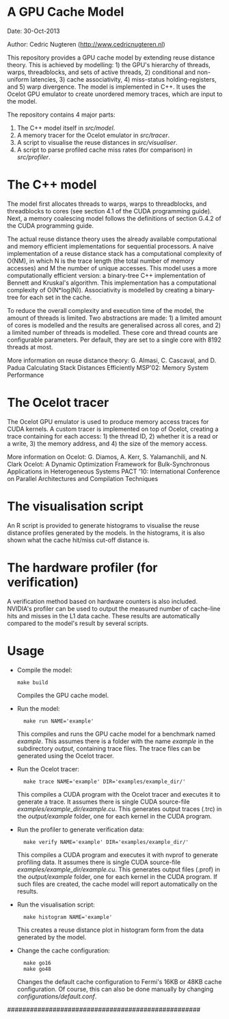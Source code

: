 

A GPU Cache Model
=============

Date: 30-Oct-2013

Author: Cedric Nugteren (http://www.cedricnugteren.nl)

This repository provides a GPU cache model by extending reuse distance theory. This is achieved by modelling: 1) the GPU's hierarchy of threads, warps, threadblocks, and sets of active threads, 2) conditional and non-uniform latencies, 3) cache associativity, 4) miss-status holding-registers, and 5) warp divergence. The model is implemented in C++. It uses the Ocelot GPU emulator to create unordered memory traces, which are input to the model.

The repository contains 4 major parts:
1) The C++ model itself in *src/model*.
2) A memory tracer for the Ocelot emulator in *src/tracer*.
3) A script to visualise the reuse distances in *src/visualiser*.
4) A script to parse profiled cache miss rates (for comparison) in *src/profiler*.


The C++ model
=============

The model first allocates threads to warps, warps to threadblocks, and threadblocks to cores (see section 4.1 of the CUDA programming guide). Next, a memory coalescing model follows the definitions of section G.4.2 of the CUDA programming guide.

The actual reuse distance theory uses the already available computational and memory efficient implementations for sequential processors. A naive implementation of a reuse distance stack has a computational complexity of O(NM), in which N is the trace length (the total number of memory accesses) and M the number of unique accesses. This model uses a more computationally efficient version: a binary-tree C++ implementation of Bennett and Kruskal's algorithm. This implementation has a computational complexity of O(N*log(N)). Associativity is modelled by creating a binary-tree for each set in the cache.

To reduce the overall complexity and execution time of the model, the amount of threads is limited. Two abstractions are made: 1) a limited amount of cores is modelled and the results are generalised across all cores, and 2) a limited number of threads is modelled. These core and thread counts are configurable parameters. Per default, they are set to a single core with 8192 threads at most.

More information on reuse distance theory:
	G. Almasi, C. Cascaval, and D. Padua
	Calculating Stack Distances Efficiently
	MSP'02: Memory System Performance


The Ocelot tracer
=============

The Ocelot GPU emulator is used to produce memory access traces for CUDA kernels. A custom tracer is implemented on top of Ocelot, creating a trace containing for each access: 1) the thread ID, 2) whether it is a read or a write, 3) the memory address, and 4) the size of the memory access.

More information on Ocelot:
	G. Diamos, A. Kerr, S. Yalamanchili, and N. Clark
	Ocelot: A Dynamic Optimization Framework for Bulk-Synchronous Applications in Heterogeneous Systems
	PACT '10: International Conference on Parallel Architectures and Compilation Techniques


The visualisation script
=============

An R script is provided to generate histograms to visualise the reuse distance profiles generated by the models. In the histograms, it is also shown what the cache hit/miss cut-off distance is.


The hardware profiler (for verification)
=============

A verification method based on hardware counters is also included. NVIDIA's profiler can be used to output the measured number of cache-line hits and misses in the L1 data cache. These results are automatically compared to the model's result by several scripts.


Usage
=============

*	Compile the model:

		make build

	Compiles the GPU cache model.

* Run the model:

		make run NAME='example'

	This compiles and runs the GPU cache model for a benchmark named *example*. This assumes there is a folder with the name *example* in the subdirectory *output*, containing trace files. The trace files can be generated using the Ocelot tracer.

* Run the Ocelot tracer:

		make trace NAME='example' DIR='examples/example_dir/'

	This compiles a CUDA program with the Ocelot tracer and executes it to generate a trace. It assumes there is single CUDA source-file *examples/example_dir/example.cu*. This generates output traces (.trc) in the *output/example* folder, one for each kernel in the CUDA program.

* Run the profiler to generate verification data:

		make verify NAME='example' DIR='examples/example_dir/'

	This compiles a CUDA program and executes it with nvprof to generate profiling data. It assumes there is single CUDA source-file *examples/example_dir/example.cu*. This generates output files (.prof) in the *output/example* folder, one for each kernel in the CUDA program. If such files are created, the cache model will report automatically on the results.

* Run the visualisation script:

		make histogram NAME='example'

	This creates a reuse distance plot in histogram form from the data generated by the model.

* Change the cache configuration:

		make go16
		make go48

	Changes the default cache configuration to Fermi's 16KB or 48KB cache configuration. Of course, this can also be done manually by changing *configurations/default.conf*.

###################################################
